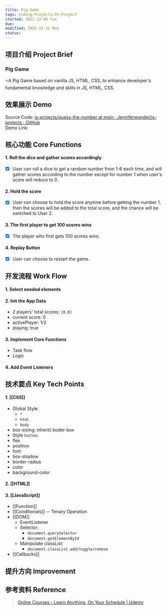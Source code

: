 ```yaml
---
title: Pig Game
tags: Coding-Projects/JS-Project
started: 2022-12-06 Tue
due:
modified: 2022-12-12 Mon
status:
---
```

## 项目介绍 Project Brief
### Pig Game 
⭐A Pig Game based on vanilla JS, HTML, CSS, to enhance developer's fundamental knowledge and skills in JS, HTML, CSS.
## 效果展示 Demo
Source Code: [js-projects/guess-the-number at main · Jenniferwonder/js-projects · GitHub](https://github.com/Jenniferwonder/js-projects/tree/main/guess-the-number#2-javascript)  
Demo Link:    
## 核心功能 Core Functions
#### 1. Roll the dice and gather scores accordingly
- [x] User can roll a dice to get a random number from 1-6 each time, and will gather scores according to the number except for number 1 when user's score will reduce to 0.
#### 2. Hold the score
- [x] User can choose to hold the score anytime before getting the number 1, then the scores will be added to the total score, and the chance will be switched to User 2.
#### 3. The first player to get 100 scores wins
- [x] The player who first gets 100 scores wins.
#### 4. Replay Button
- [x] User can choose to restart the game.
## 开发流程 Work Flow
#### 1. Select needed elements
#### 2. Init the App Data
- 2 players' total scores: `[0,0]`
- current score: 0
- activePlayer: 1/2
- playing: true
#### 3. Implement Core Functions
- Task flow 
- Logic
#### 4. Add Event Listeners
## 技术要点 Key Tech Points
#### 1. [[CSS]]
- Global Style:
	- `*`
	- `html`
	- `body`
- box-sizing: inherit/ boder-box
- Style `button` 
- flex
- position
- font
- box-shadow
- border-radius
- color
- background-color
#### 2. [[HTML]]
#### 3. [[JavaScript]]
- [[Function]]
- [[Conditionals]] -- Tenary Operation
- [[DOM]]
	- EventListener
	- Selector: 
		- `document.querySelector`
		- `document.getElementById`
	- Manipulate classList: 
		- `document.classList.add/toggle/remove`
- [[Callbacks]]
## 提升方向 Improvement

## 参考资料 Reference
>[Online Courses - Learn Anything, On Your Schedule | Udemy](https://www.udemy.com/course/the-complete-javascript-course/learn/lecture/22649207?start=0#overview)

